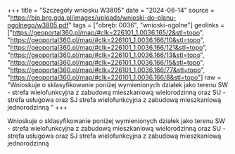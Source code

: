 +++
title = "Szczegóły wniosku W3805"
date = "2024-06-14"
source = "https://bip.brg.gda.pl/images/uploads/wnioski-do-planu-ogolnego/w3805.pdf"
tags = ["obręb: 0036", "wnioski-ogolne"]
geolinks = ["https://geoportal360.pl/map/#clk=226101_1.0036.165/2&stl=topo", "https://geoportal360.pl/map/#clk=226101_1.0036.166/10&stl=topo", "https://geoportal360.pl/map/#clk=226101_1.0036.166/121&stl=topo", "https://geoportal360.pl/map/#clk=226101_1.0036.166/13&stl=topo", "https://geoportal360.pl/map/#clk=226101_1.0036.166/15&stl=topo", "https://geoportal360.pl/map/#clk=226101_1.0036.166/77&stl=topo", "https://geoportal360.pl/map/#clk=226101_1.0036.166/8&stl=topo"]
raw = "Wnioskuje o sklasyfikowanie poniżej wymienionych działek jako terenu SW - strefa wielofunkcyjna z zabudową mieszkaniową wielorodzinną oraz SU - strefa usługowa oraz SJ strefa wielofunkcyjna z zabudową mieszkaniową jednorodzinną "
+++

Wnioskuje o sklasyfikowanie poniżej wymienionych działek jako terenu SW - strefa
wielofunkcyjna z zabudową mieszkaniową wielorodzinną oraz SU - strefa usługowa oraz SJ
strefa wielofunkcyjna z zabudową mieszkaniową jednorodzinną



